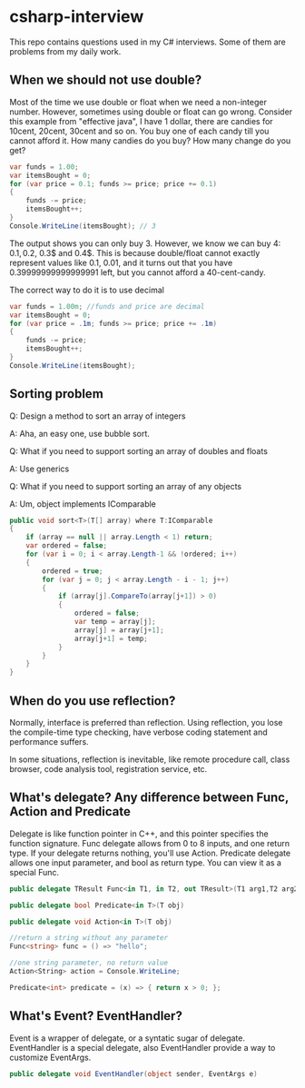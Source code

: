 # csharp-interview
This repo contains questions used in my C# interviews. Some of them are problems from my daily work.
## When we should not use double?

Most of the time we use double or float when we need a non-integer number. However, sometimes using double or float can go wrong.
Consider this example from "effective java", I have 1 dollar, there are candies for 10cent, 20cent, 30cent and so on.
You buy one of each candy till you cannot afford it. How many candies do you buy? How many change do you get?
```csharp
var funds = 1.00;
var itemsBought = 0;
for (var price = 0.1; funds >= price; price += 0.1)
{
    funds -= price;
    itemsBought++;
}
Console.WriteLine(itemsBought); // 3
``` 
The output shows you can only buy 3. However, we know we can buy 4: 0.1$,
0.2$, 0.3$ and 0.4$. This is because double/float cannot exactly represent values like 0.1, 0.01, 
and it turns out that you have 0.39999999999999991 left, 
but you cannot afford a 40-cent-candy.

The correct way to do it is to use decimal
```csharp
var funds = 1.00m; //funds and price are decimal
var itemsBought = 0;
for (var price = .1m; funds >= price; price += .1m)
{
    funds -= price;
    itemsBought++;
}
Console.WriteLine(itemsBought);
```
## Sorting problem ##
Q: Design a method to sort an array of integers

A: Aha, an easy one, use bubble sort.

Q: What if you need to support sorting an array of doubles and floats

A: Use generics

Q: What if you need to support sorting an array of any objects

A: Um, object implements IComparable

```csharp
public void sort<T>(T[] array) where T:IComparable
{
    if (array == null || array.Length < 1) return;
    var ordered = false;
    for (var i = 0; i < array.Length-1 && !ordered; i++)
    {
        ordered = true;
        for (var j = 0; j < array.Length - i - 1; j++)
        {
            if (array[j].CompareTo(array[j+1]) > 0)
            {
                ordered = false;
                var temp = array[j];
                array[j] = array[j+1];
                array[j+1] = temp;
            }
        }
    }
}
```
## When do you use reflection?

Normally, interface is preferred than reflection.
Using reflection, you lose the compile-time type checking, have 
verbose coding statement and performance suffers.

In some situations, reflection is inevitable, like remote procedure call,
class browser, code analysis tool, registration service, etc.

## What's delegate? Any difference between Func, Action and Predicate ##

Delegate is like function pointer in C++, and this pointer specifies the function signature.
Func delegate allows from 0 to 8 inputs, and one return type. If your delegate returns 
nothing, you'll use Action.
Predicate delegate allows one input parameter, and bool as return type. You can view it as a special Func.

```csharp
public delegate TResult Func<in T1, in T2, out TResult>(T1 arg1,T2 arg2)

public delegate bool Predicate<in T>(T obj)

public delegate void Action<in T>(T obj)
```

```csharp
//return a string without any parameter
Func<string> func = () => "hello"; 

//one string parameter, no return value
Action<String> action = Console.WriteLine; 

Predicate<int> predicate = (x) => { return x > 0; };

``` 
## What's Event? EventHandler? ##
Event is a wrapper of delegate, or a syntatic sugar of delegate.
EventHandler is a special delegate, also EventHandler<T> provide a way to customize EventArgs.
```csharp
public delegate void EventHandler(object sender, EventArgs e)
```